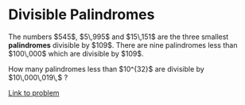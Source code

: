 # Divisible Palindromes

<p>The numbers $545$, $5\,995$ and $15\,151$ are the three smallest <b>palindromes</b> divisible by $109$. There are nine palindromes less than $100\,000$ which are divisible by $109$.</p>

<p>How many palindromes less than $10^{32}$ are divisible by $10\,000\,019\,$ ?</p>

[Link to problem](https://projecteuler.net/problem=655)
